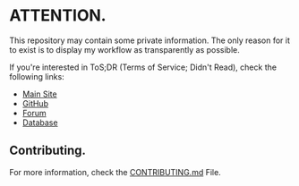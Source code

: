 # ATTENTION.
This repository may contain some private information. The only reason for it to exist is to display my workflow as transparently as possible.

If you're interested in ToS;DR (Terms of Service; Didn't Read), check the following links:
  - [Main Site](https://tosdr.org)
  - [GitHub](https://github.com/tosdr)
  - [Forum](https://forum.tosdr.org)
  - [Database](https://edit.tosdr.org)

## Contributing.
For more information, check the [CONTRIBUTING.md](https://github.com/DrKJeff16/ToSDR-Work/blob/master/CONTRIBUTING.md) File.
